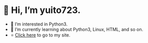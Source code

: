 # 👋 Hi, I’m yuito723.

* 👀 I’m interested in Python3.
* 🌱 I’m currently learning about Python3, Linux, HTML, and so on.
* ⭐ [Click here](https://www.yuito723.net) to go to my site.

<!---
cyber-yuito723/cyber-yuito723 is a ✨ special ✨ repository because its `README.md` (this file) appears on your GitHub profile.
You can click the Preview link to take a look at your changes.
--->
